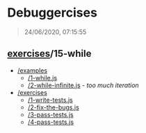 # Debuggercises 

> 24/06/2020, 07:15:55 

## [exercises](../README.md)/15-while 

- [/examples](./examples/README.md)
  - [/1-while.js](./examples/README.md#1-whilejs)  
  - [/2-while-infinite.js](./examples/README.md#2-while-infinitejs) - _too much iteration_ 
- [/exercises](./exercises/README.md)
  - [/1-write-tests.js](./exercises/README.md#1-write-testsjs)  
  - [/2-fix-the-bugs.js](./exercises/README.md#2-fix-the-bugsjs)  
  - [/3-pass-tests.js](./exercises/README.md#3-pass-testsjs)  
  - [/4-pass-tests.js](./exercises/README.md#4-pass-testsjs)  
